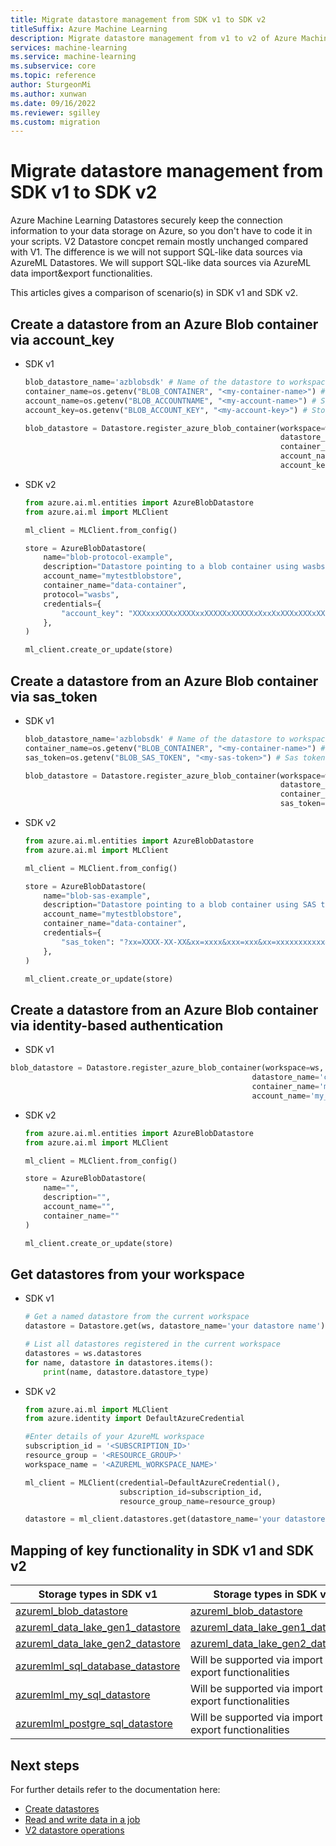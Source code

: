 ```yaml
---
title: Migrate datastore management from SDK v1 to SDK v2
titleSuffix: Azure Machine Learning
description: Migrate datastore management from v1 to v2 of Azure Machine Learning SDK
services: machine-learning
ms.service: machine-learning
ms.subservice: core
ms.topic: reference
author: SturgeonMi
ms.author: xunwan
ms.date: 09/16/2022
ms.reviewer: sgilley
ms.custom: migration
---
```


# Migrate datastore management from SDK v1 to SDK v2

Azure Machine Learning Datastores securely keep the connection information to your data storage on Azure, so you don't have to code it in your scripts. V2 Datastore concpet remain mostly unchanged compared with V1. The difference is we will not support SQL-like data sources via AzureML Datastores. We will support SQL-like data sources via AzureML data import&export functionalities.

This articles gives a comparison of scenario(s) in SDK v1 and SDK v2.

## Create a datastore from an Azure Blob container via account_key 

* SDK v1

    ```python
    blob_datastore_name='azblobsdk' # Name of the datastore to workspace
    container_name=os.getenv("BLOB_CONTAINER", "<my-container-name>") # Name of Azure blob container
    account_name=os.getenv("BLOB_ACCOUNTNAME", "<my-account-name>") # Storage account name
    account_key=os.getenv("BLOB_ACCOUNT_KEY", "<my-account-key>") # Storage account access key
    
    blob_datastore = Datastore.register_azure_blob_container(workspace=ws, 
                                                             datastore_name=blob_datastore_name, 
                                                             container_name=container_name, 
                                                             account_name=account_name,
                                                             account_key=account_key)
    ```


* SDK v2

    ```python
    from azure.ai.ml.entities import AzureBlobDatastore
    from azure.ai.ml import MLClient
    
    ml_client = MLClient.from_config()
    
    store = AzureBlobDatastore(
        name="blob-protocol-example",
        description="Datastore pointing to a blob container using wasbs protocol.",
        account_name="mytestblobstore",
        container_name="data-container",
        protocol="wasbs",
        credentials={
            "account_key": "XXXxxxXXXxXXXXxxXXXXXxXXXXXxXxxXxXXXxXXXxXXxxxXXxxXXXxXxXXXxxXxxXXXXxxxxxXXxxxxxxXXXxXXX"
        },
    )
    
    ml_client.create_or_update(store)
    ```


## Create a datastore from an Azure Blob container via sas_token

* SDK v1

    ```python
    blob_datastore_name='azblobsdk' # Name of the datastore to workspace
    container_name=os.getenv("BLOB_CONTAINER", "<my-container-name>") # Name of Azure blob container
    sas_token=os.getenv("BLOB_SAS_TOKEN", "<my-sas-token>") # Sas token
    
    blob_datastore = Datastore.register_azure_blob_container(workspace=ws, 
                                                             datastore_name=blob_datastore_name, 
                                                             container_name=container_name, 
                                                             sas_token=sas_token)
    ```
    
* SDK v2

    ```python
    from azure.ai.ml.entities import AzureBlobDatastore
    from azure.ai.ml import MLClient
    
    ml_client = MLClient.from_config()
    
    store = AzureBlobDatastore(
        name="blob-sas-example",
        description="Datastore pointing to a blob container using SAS token.",
        account_name="mytestblobstore",
        container_name="data-container",
        credentials={
            "sas_token": "?xx=XXXX-XX-XX&xx=xxxx&xxx=xxx&xx=xxxxxxxxxxx&xx=XXXX-XX-XXXXX:XX:XXX&xx=XXXX-XX-XXXXX:XX:XXX&xxx=xxxxx&xxx=XXxXXXxxxxxXXXXXXXxXxxxXXXXXxxXXXXXxXXXXxXXXxXXxXX"
        },
    )
    
    ml_client.create_or_update(store)
    ```
    
## Create a datastore from an Azure Blob container via identity-based authentication

* SDK v1

```python
blob_datastore = Datastore.register_azure_blob_container(workspace=ws,
                                                      datastore_name='credentialless_blob',
                                                      container_name='my_container_name',
                                                      account_name='my_account_name')

```

* SDK v2

    ```python
    from azure.ai.ml.entities import AzureBlobDatastore
    from azure.ai.ml import MLClient
    
    ml_client = MLClient.from_config()
    
    store = AzureBlobDatastore(
        name="",
        description="",
        account_name="",
        container_name=""
    )
    
    ml_client.create_or_update(store)
    ```

## Get datastores from your workspace

* SDK v1

    ```python
    # Get a named datastore from the current workspace
    datastore = Datastore.get(ws, datastore_name='your datastore name')
    ```
    
    ```python
    # List all datastores registered in the current workspace
    datastores = ws.datastores
    for name, datastore in datastores.items():
        print(name, datastore.datastore_type)
    ```

* SDK v2
    
    ```python
    from azure.ai.ml import MLClient
    from azure.identity import DefaultAzureCredential
    
    #Enter details of your AzureML workspace
    subscription_id = '<SUBSCRIPTION_ID>'
    resource_group = '<RESOURCE_GROUP>'
    workspace_name = '<AZUREML_WORKSPACE_NAME>'
    
    ml_client = MLClient(credential=DefaultAzureCredential(),
                         subscription_id=subscription_id, 
                         resource_group_name=resource_group)
    
    datastore = ml_client.datastores.get(datastore_name='your datastore name')
    ```

## Mapping of key functionality in SDK v1 and SDK v2

|Storage types in SDK v1|Storage types in SDK v2|
|--------------|-------------------|
|[azureml_blob_datastore](/python/api/azureml-core/azureml.data.azure_storage_datastore.azureblobdatastore?view=azure-ml-py&preserve-view=true)|[azureml_blob_datastore](/python/api/azure-ai-ml/azure.ai.ml.entities.azuredatalakegen1datastore?view=azure-python-preview&preserve-view=true)|
|[azureml_data_lake_gen1_datastore](/python/api/azureml-core/azureml.data.azure_data_lake_datastore.azuredatalakedatastore?view=azure-ml-py&preserve-view=true)|[azureml_data_lake_gen1_datastore](/python/api/azure-ai-ml/azure.ai.ml.entities.azuredatalakegen1datastore?view=azure-python-preview&preserve-view=true)|
|[azureml_data_lake_gen2_datastore](/python/api/azureml-core/azureml.data.azure_data_lake_datastore.azuredatalakegen2datastore?view=azure-ml-py&preserve-view=true)|[azureml_data_lake_gen2_datastore](/python/api/azure-ai-ml/azure.ai.ml.entities.azuredatalakegen2datastore?view=azure-python-preview&preserve-view=true)|
|[azuremlml_sql_database_datastore](/python/api/azureml-core/azureml.data.azure_sql_database_datastore.azuresqldatabasedatastore?view=azure-ml-py&preserve-view=true)|Will be supported via import & export functionalities|
|[azuremlml_my_sql_datastore](/python/api/azureml-core/azureml.data.azure_my_sql_datastore.azuremysqldatastore?view=azure-ml-py&preserve-view=true)|Will be supported via import & export functionalities|
|[azuremlml_postgre_sql_datastore](/python/api/azureml-core/azureml.data.azure_postgre_sql_datastore.azurepostgresqldatastore?view=azure-ml-py&preserve-view=true)|Will be supported via import & export functionalities|


## Next steps

For further details refer to the documentation here:

* [Create datastores](how-to-datastore.md?tabs=cli-identity-based-access%2Csdk-adls-sp%2Csdk-azfiles-sas%2Csdk-adlsgen1-sp)
* [Read and write data in a job](how-to-read-write-data-v2.md)
* [V2 datastore operations](/python/api/azure-ai-ml/azure.ai.ml.operations.datastoreoperations?view=azure-python-preview)

